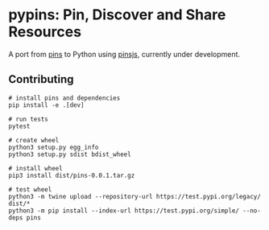 
# pypins: Pin, Discover and Share Resources

A port from [pins](https://github.com/rstudio/pins) to Python using [pinsjs](https://github.com/mlverse/pinsjs), currently under development.

## Contributing

```
# install pins and dependencies
pip install -e .[dev]

# run tests
pytest

# create wheel
python3 setup.py egg_info
python3 setup.py sdist bdist_wheel

# install wheel
pip3 install dist/pins-0.0.1.tar.gz

# test wheel
python3 -m twine upload --repository-url https://test.pypi.org/legacy/ dist/*
python3 -m pip install --index-url https://test.pypi.org/simple/ --no-deps pins
```